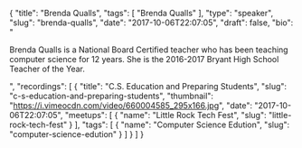 {
  "title": "Brenda Qualls",
  "tags": [
    "Brenda Qualls"
  ],
  "type": "speaker",
  "slug": "brenda-qualls",
  "date": "2017-10-06T22:07:05",
  "draft": false,
  "bio": "<p>Brenda Qualls is a National Board Certified teacher who has been teaching computer science for 12 years. She is the 2016-2017 Bryant High School Teacher of the Year.</p>",
  "recordings": [
    {
      "title": "C.S. Education and Preparing Students",
      "slug": "c-s-education-and-preparing-students",
      "thumbnail": "https://i.vimeocdn.com/video/660004585_295x166.jpg",
      "date": "2017-10-06T22:07:05",
      "meetups": [
        {
          "name": "Little Rock Tech Fest",
          "slug": "little-rock-tech-fest"
        }
      ],
      "tags": [
        {
          "name": "Computer Science Edution",
          "slug": "computer-science-edution"
        }
      ]
    }
  ]
}